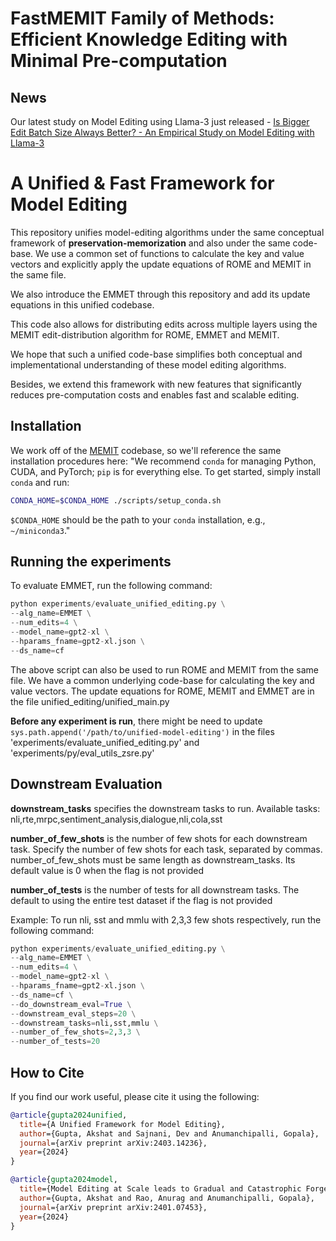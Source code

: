 # FastMEMIT Family of Methods: Efficient Knowledge Editing with Minimal Pre-computation

## News 

Our latest study on Model Editing using Llama-3 just released - [Is Bigger Edit Batch Size Always Better? - An Empirical Study on Model Editing with Llama-3](https://arxiv.org/abs/2405.00664)

# A Unified & Fast Framework for Model Editing

This repository unifies model-editing algorithms under the same conceptual framework of **preservation-memorization** and also under the same code-base. We use a common set of functions to calculate the key and value vectors and explicitly apply the update equations of ROME and MEMIT in the same file. 

We also introduce the EMMET through this repository and add its update equations in this unified codebase.

This code also allows for distributing edits across multiple layers using the MEMIT edit-distribution algorithm for ROME, EMMET and MEMIT.

We hope that such a unified code-base simplifies both conceptual and implementational understanding of these model editing algorithms.

Besides, we extend this framework with new features that significantly reduces pre-computation costs and enables fast and scalable editing.

## Installation
We work off of the [MEMIT](https://github.com/kmeng01/memit) codebase, so we'll reference the same installation procedures here: 
"We recommend `conda` for managing Python, CUDA, and PyTorch; `pip` is for everything else. To get started, simply install `conda` and run:
```bash
CONDA_HOME=$CONDA_HOME ./scripts/setup_conda.sh
```

`$CONDA_HOME` should be the path to your `conda` installation, e.g., `~/miniconda3`."


## Running the experiments
To evaluate EMMET, run the following command:

```python
python experiments/evaluate_unified_editing.py \
--alg_name=EMMET \
--num_edits=4 \
--model_name=gpt2-xl \
--hparams_fname=gpt2-xl.json \
--ds_name=cf
```

The above script can also be used to run ROME and MEMIT from the same file. We have a common underlying code-base for calculating the key and value vectors. The update equations for ROME, MEMIT and EMMET are in the file unified_editing/unified_main.py 


**Before any experiment is run**, there might be need to update ```sys.path.append('/path/to/unified-model-editing')``` in the files 'experiments/evaluate_unified_editing.py' and 'experiments/py/eval_utils_zsre.py' 

## Downstream Evaluation

**downstream_tasks** specifies the downstream tasks to run. Available tasks: nli,rte,mrpc,sentiment_analysis,dialogue,nli,cola,sst

**number_of_few_shots** is the number of few shots for each downstream task. Specify the number of few shots for each task, separated by commas. number_of_few_shots must be same length as downstream_tasks. Its default value is 0 when the flag is not provided

**number_of_tests** is the number of tests for all downstream tasks. The default to using the entire test dataset if the flag is not provided

Example:
To run nli, sst and mmlu with 2,3,3 few shots respectively, run the following command:

```python
python experiments/evaluate_unified_editing.py \
--alg_name=EMMET \
--num_edits=4 \
--model_name=gpt2-xl \
--hparams_fname=gpt2-xl.json \
--ds_name=cf \
--do_downstream_eval=True \
--downstream_eval_steps=20 \
--downstream_tasks=nli,sst,mmlu \
--number_of_few_shots=2,3,3 \
--number_of_tests=20
```

## How to Cite
If you find our work useful, please cite it using the following:


```bibtex
@article{gupta2024unified,
  title={A Unified Framework for Model Editing},
  author={Gupta, Akshat and Sajnani, Dev and Anumanchipalli, Gopala},
  journal={arXiv preprint arXiv:2403.14236},
  year={2024}
}
```

```bibtex
@article{gupta2024model,
  title={Model Editing at Scale leads to Gradual and Catastrophic Forgetting},
  author={Gupta, Akshat and Rao, Anurag and Anumanchipalli, Gopala},
  journal={arXiv preprint arXiv:2401.07453},
  year={2024}
}
```
